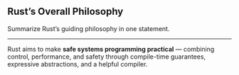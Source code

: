 ## Rust’s Overall Philosophy

Summarize Rust’s guiding philosophy in one statement.

---

Rust aims to make **safe systems programming practical** — combining control, performance, and safety
through compile-time guarantees, expressive abstractions, and a helpful compiler.

